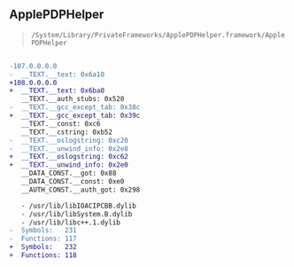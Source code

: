 ## ApplePDPHelper

> `/System/Library/PrivateFrameworks/ApplePDPHelper.framework/ApplePDPHelper`

```diff

-107.0.0.0.0
-  __TEXT.__text: 0x6a10
+108.0.0.0.0
+  __TEXT.__text: 0x6ba0
   __TEXT.__auth_stubs: 0x520
-  __TEXT.__gcc_except_tab: 0x38c
+  __TEXT.__gcc_except_tab: 0x39c
   __TEXT.__const: 0xc6
   __TEXT.__cstring: 0xb52
-  __TEXT.__oslogstring: 0xc20
-  __TEXT.__unwind_info: 0x2e8
+  __TEXT.__oslogstring: 0xc62
+  __TEXT.__unwind_info: 0x2e0
   __DATA_CONST.__got: 0x88
   __DATA_CONST.__const: 0xe0
   __AUTH_CONST.__auth_got: 0x298

   - /usr/lib/libIOACIPCBB.dylib
   - /usr/lib/libSystem.B.dylib
   - /usr/lib/libc++.1.dylib
-  Symbols:   231
-  Functions: 117
+  Symbols:   232
+  Functions: 118
 

```
